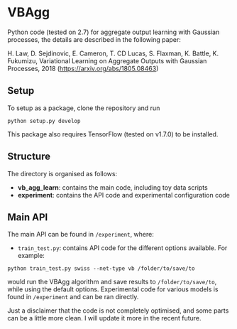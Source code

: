 # VBAgg
Python code (tested on 2.7) for aggregate output learning with Gaussian processes, the details are described in the following paper:

H. Law, D. Sejdinovic, E. Cameron, T. CD Lucas, S. Flaxman, K. Battle, K. Fukumizu, Variational Learning on Aggregate Outputs with Gaussian Processes, 2018 (https://arxiv.org/abs/1805.08463)

## Setup
To setup as a package, clone the repository and run
```
python setup.py develop
```
This package also requires TensorFlow (tested on v1.7.0) to be installed.

## Structure
The directory is organised as follows:
* __vb_agg_learn__: contains the main code, including toy data scripts
* __experiment__: contains the API code and experimental configuration code

## Main API
The main API can be found in `/experiment`, where:
* `train_test.py`: contains API code for the different options available.
For example:
```
python train_test.py swiss --net-type vb /folder/to/save/to
```
would run the VBAgg algorithm and save results to ```/folder/to/save/to```, while using the default options. Experimental code for various models is found in ```/experiment``` and can be ran directly. 

Just a disclaimer that the code is not completely optimised, and some parts can be a little more clean. I will update it more in the recent future.

